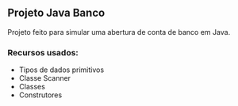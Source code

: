 ## Projeto Java Banco

Projeto feito para simular uma abertura de conta de banco em Java.

### Recursos usados:

* Tipos de dados primitivos
* Classe Scanner
* Classes
* Construtores
